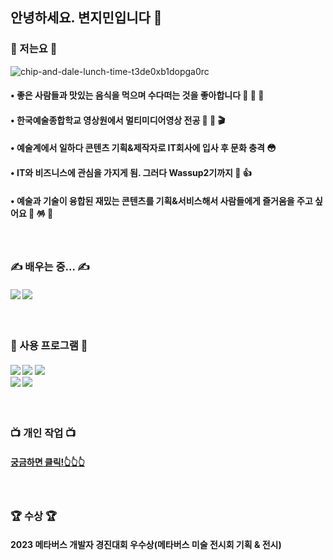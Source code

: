 ## 안녕하세요. 변지민입니다 🙌
### 🙂 저는요 🙂
![chip-and-dale-lunch-time-t3de0xb1dopga0rc](https://github.com/Brend0305/wassup2/assets/148519046/c8198338-2c63-49a9-bd2a-1f00f4e63e4c)
####  •  좋은 사람들과 맛있는 음식을 먹으며 수다떠는 것을 좋아합니다 🍗 🍣 🍲
####  •  한국예술종합학교 영상원에서 멀티미디어영상 전공 🎨 🎥 🎬
####  •  예술계에서 일하다 콘텐츠 기획&제작자로 IT회사에 입사 후 문화 충격 😳
####  •  IT와 비즈니스에 관심을 가지게 됨. 그러다 Wassup2기까지 👏 👍 
####  •  예술과 기술이 융합된 재밌는 콘텐츠를 기획&서비스해서 사람들에게 즐거움을 주고 싶어요 🤩 🪅 💸
<br/> 

### ✍️ 배우는 중... ✍️
#### <img src="https://img.shields.io/badge/Python-14354C?style=for-the-badge&logo=python&logoColor=white"/> <img src="https://img.shields.io/badge/MySQL-00000F?style=for-the-badge&logo=mysql&logoColor=white"/>
<br/> 

### 🤚 사용 프로그램 🤚
#### <img src="https://img.shields.io/badge/Adobe%20Premiere%20Pro-9999FF?style=for-the-badge&logo=Adobe%20Premiere%20Pro&logoColor=white"/> <img src="https://img.shields.io/badge/Adobe%20Photoshop-31A8FF?style=for-the-badge&logo=Adobe%20Photoshop&logoColor=black"/> <img src="https://img.shields.io/badge/Adobe%20Illustrator-FF9A00?style=for-the-badge&logo=adobe%20illustrator&logoColor=white"/> <br/> <img src="https://img.shields.io/badge/Adobe%20InDesign-FF3366?style=for-the-badge&logo=Adobe%20InDesign&logoColor=white"/> [<img src="https://img.shields.io/badge/Notion-%23000000.svg?style=for-the-badge&logo=notion&logoColor=white"/>](https://www.notion.so/oreumi/444112efba39456a965b767b6765ff88)
<br/> 

### 📺 개인 작업 📺
#### [궁금하면 클릭!👆👆👆](https://www.youtube.com/watch?v=0GdLfvLAuvQ)
<br/> 

### 🏆 수상 🏆
#### 2023 메타버스 개발자 경진대회 우수상(메타버스 미술 전시회 기획 & 전시)

